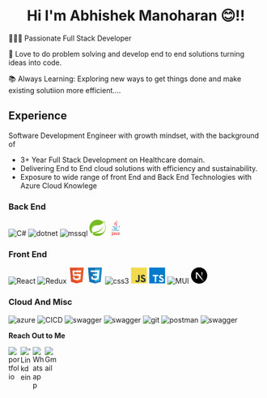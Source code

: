 
<h1 align="center">Hi I'm Abhishek Manoharan 😊!!</h1>

👨🏽‍💻 Passionate Full Stack Developer
  
🚀 Love to do problem solving and develop end to end solutions turning ideas into code.

📚 Always Learning:
Exploring new ways to get things done and make existing solutiion more efficient....

## Experience
Software Development Engineer with growth mindset, with the background of
  - 3+ Year Full Stack Development on Healthcare domain.
  - Delivering End to End cloud solutions with efficiency and sustainability.
  - Exposure to wide range of front End and Back End Technologies with Azure Cloud Knowlege 
       
### Back End

<p align="left">
   <img src="https://user-images.githubusercontent.com/25181517/121405384-444d7300-c95d-11eb-959f-913020d3bf90.png" alt="C#" width="32" height="32"/>
   <img src="https://user-images.githubusercontent.com/25181517/121405754-b4f48f80-c95d-11eb-8893-fc325bde617f.png" alt="dotnet" width="32" height="32"/>
  <img src="https://github.com/marwin1991/profile-technology-icons/assets/19180175/3b371807-db7c-45b4-8720-c0cfc901680a" alt="mssql" width="32" height="32"/>
  <img src="https://github.com/devicons/devicon/blob/master/icons/spring/spring-original.svg" alt="spring" width="32" height="32"/>
  <img src="https://github.com/devicons/devicon/blob/master/icons/java/java-original-wordmark.svg" alt="spring" width="32" height="32"/>
 
</p>

### Front End

<p align="left">
   <img src="https://user-images.githubusercontent.com/25181517/183897015-94a058a6-b86e-4e42-a37f-bf92061753e5.png" alt="React" width="32" height="32"/>
   <img src="https://user-images.githubusercontent.com/25181517/187896150-cc1dcb12-d490-445c-8e4d-1275cd2388d6.png" alt="Redux" width="32" height="32"/>
  <img src="https://raw.githubusercontent.com/devicons/devicon/master/icons/html5/html5-original.svg" alt="html5" width="32" height="32"/>
  <img src="https://raw.githubusercontent.com/devicons/devicon/master/icons/css3/css3-original.svg" alt="css3" width="32" height="32"/>
  <img src="https://user-images.githubusercontent.com/25181517/183890595-779a7e64-3f43-4634-bad2-eceef4e80268.png"  alt="css3" width="32" height="32" />
  <img src="https://raw.githubusercontent.com/devicons/devicon/master/icons/javascript/javascript-original.svg" alt="javascript" width="32" height="32"/>
  <img src="https://raw.githubusercontent.com/devicons/devicon/master/icons/typescript/typescript-original.svg" alt="typescript" width="32" height="32"/>
  <img src="https://user-images.githubusercontent.com/25181517/189716630-fe6c084c-6c66-43af-aa49-64c8aea4a5c2.png" alt="MUI" width="32" height="32"/>
  <img src="https://raw.githubusercontent.com/devicons/devicon/master/icons/nextjs/nextjs-original.svg" alt="nextjs" width="32" height="32"/>

</p>

### Cloud And Misc

<p align="left">
   <img src="https://user-images.githubusercontent.com/25181517/183911544-95ad6ba7-09bf-4040-ac44-0adafedb9616.png" alt="azure" width="32" height="32"/>
  <img src="https://user-images.githubusercontent.com/25181517/183868728-b2e11072-00a5-47e2-8a4e-4ebbb2b8c554.png" alt="CICD" width="32" height="32"/>   
  <img src="https://user-images.githubusercontent.com/25181517/117207330-263ba280-adf4-11eb-9b97-0ac5b40bc3be.png" alt="swagger" width="32" height="32"/>
  <img src="https://user-images.githubusercontent.com/25181517/182534006-037f08b5-8e7b-4e5f-96b6-5d2a5558fa85.png" alt="swagger" width="32" height="32"/>
  
  <img src="https://user-images.githubusercontent.com/25181517/192108372-f71d70ac-7ae6-4c0d-8395-51d8870c2ef0.png" alt="git" width="32" height="32"/>
  <img src="https://user-images.githubusercontent.com/25181517/192109061-e138ca71-337c-4019-8d42-4792fdaa7128.png" alt="postman" width="32" height="32"/> 
  <img src="https://user-images.githubusercontent.com/25181517/186711335-a3729606-5a78-4496-9a36-06efcc74f800.png" alt="swagger" width="32" height="32"/>


</p>


**Reach Out to Me**

<a href="https://abhishekmano.github.io" target="_blank">
  <img align="left" alt="portfolio" width="24px" src="https://cdn.jsdelivr.net/npm/simple-icons@v3/icons/github.svg" />
</a>
<a href="https://linkedin.com/in/abhishek-mano">
  <img align="left" alt="'Linkdein" width="24px" src="https://cdn.jsdelivr.net/npm/simple-icons@v3/icons/linkedin.svg" />
</a>

<a href="https://wa.me/+8891410500">
  <img align="left" alt="Whatsapp" width="24px" src="https://cdn.jsdelivr.net/npm/simple-icons@v3/icons/whatsapp.svg" />
</a>

<a href="mailto:abhishekmanoharan1999@gmail.com">
  <img align="left" alt="Gmail" width="24px" src="https://cdn.jsdelivr.net/npm/simple-icons@v3/icons/gmail.svg" />
</a>
